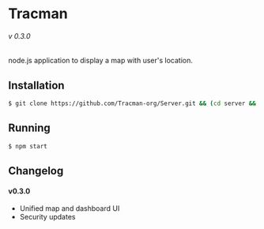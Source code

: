 # Tracman
###### v 0.3.0

node.js application to display a map with user's location.  

## Installation
```sh
$ git clone https://github.com/Tracman-org/Server.git && (cd server && exec npm install)
```

## Running

```sh
$ npm start
```

## Changelog

#### v0.3.0

* Unified map and dashboard UI
* Security updates
